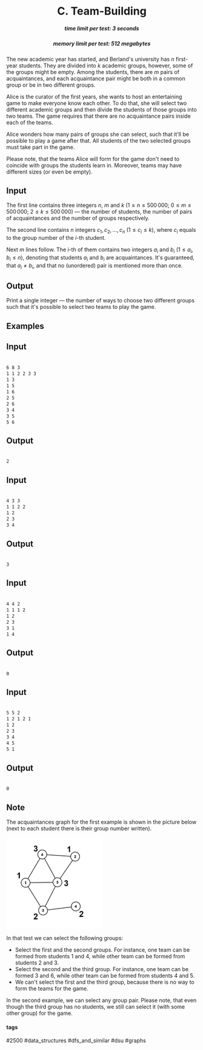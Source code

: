 <h1 style='text-align: center;'> C. Team-Building</h1>

<h5 style='text-align: center;'>time limit per test: 3 seconds</h5>
<h5 style='text-align: center;'>memory limit per test: 512 megabytes</h5>

The new academic year has started, and Berland's university has $n$ first-year students. They are divided into $k$ academic groups, however, some of the groups might be empty. Among the students, there are $m$ pairs of acquaintances, and each acquaintance pair might be both in a common group or be in two different groups.

Alice is the curator of the first years, she wants to host an entertaining game to make everyone know each other. To do that, she will select two different academic groups and then divide the students of those groups into two teams. The game requires that there are no acquaintance pairs inside each of the teams.

Alice wonders how many pairs of groups she can select, such that it'll be possible to play a game after that. All students of the two selected groups must take part in the game.

Please note, that the teams Alice will form for the game don't need to coincide with groups the students learn in. Moreover, teams may have different sizes (or even be empty).

## Input

The first line contains three integers $n$, $m$ and $k$ ($1 \le n \le 500\,000$; $0 \le m \le 500\,000$; $2 \le k \le 500\,000$) — the number of students, the number of pairs of acquaintances and the number of groups respectively.

The second line contains $n$ integers $c_1, c_2, \dots, c_n$ ($1 \le c_i \le k$), where $c_i$ equals to the group number of the $i$-th student.

Next $m$ lines follow. The $i$-th of them contains two integers $a_i$ and $b_i$ ($1 \le a_i, b_i \le n$), denoting that students $a_i$ and $b_i$ are acquaintances. It's guaranteed, that $a_i \neq b_i$, and that no (unordered) pair is mentioned more than once.

## Output

Print a single integer — the number of ways to choose two different groups such that it's possible to select two teams to play the game.

## Examples

## Input


```

6 8 3
1 1 2 2 3 3
1 3
1 5
1 6
2 5
2 6
3 4
3 5
5 6

```
## Output


```

2

```
## Input


```

4 3 3
1 1 2 2
1 2
2 3
3 4

```
## Output


```

3

```
## Input


```

4 4 2
1 1 1 2
1 2
2 3
3 1
1 4

```
## Output


```

0

```
## Input


```

5 5 2
1 2 1 2 1
1 2
2 3
3 4
4 5
5 1

```
## Output


```

0

```
## Note

The acquaintances graph for the first example is shown in the picture below (next to each student there is their group number written).

![](images/84c67d89f300153c6af6b0b79c20b9fbea538882.png)

In that test we can select the following groups:

* Select the first and the second groups. For instance, one team can be formed from students $1$ and $4$, while other team can be formed from students $2$ and $3$.
* Select the second and the third group. For instance, one team can be formed $3$ and $6$, while other team can be formed from students $4$ and $5$.
* We can't select the first and the third group, because there is no way to form the teams for the game.

In the second example, we can select any group pair. Please note, that even though the third group has no students, we still can select it (with some other group) for the game.



#### tags 

#2500 #data_structures #dfs_and_similar #dsu #graphs 